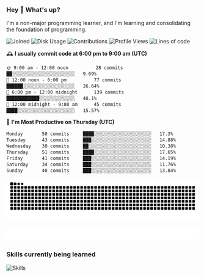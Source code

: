 ### Hey :wave: What's up?

I'm a non-major programming learner, and I'm learning and consolidating the foundation of programming.

<!--START_SECTION:waka-->
![Joined](http://img.shields.io/badge/Joined-7%20years%20ago-6D67E4?style=flat&labelColor=453C67)
![Disk Usage](http://img.shields.io/badge/Github%27s%20Storage-598.3%20MB-FD841F?style=flat&labelColor=E14D2A)
![Contributions](http://img.shields.io/badge/Contributions%20in%202023-345-7DCE13?style=flat&labelColor=2B7A0B)
![Profile Views](http://img.shields.io/badge/Profile%20Views-4-3AB4F2?style=flat&labelColor=0078AA)
![Lines of code](https://img.shields.io/badge/Lines%20of%20code-2%20Million%20Lines%20of%20code-FF8B8B?style=flat&labelColor=EB4747)

🕰️ **I usually commit code at 6:00 pm to 9:00 am (UTC)** 

```text
🌞 9:00 am - 12:00 noon          28 commits     ██░░░░░░░░░░░░░░░░░░░░░░░   9.69% 
🌆 12:00 noon - 6:00 pm          77 commits     ██████░░░░░░░░░░░░░░░░░░░   26.64% 
🌃 6:00 pm - 12:00 midnight      139 commits    ████████████░░░░░░░░░░░░░   48.1% 
🌙 12:00 midnight - 9:00 am      45 commits     ████░░░░░░░░░░░░░░░░░░░░░   15.57%
```
📅 **I'm Most Productive on Thursday (UTC)** 

```text
Monday       50 commits     ████░░░░░░░░░░░░░░░░░░░░░   17.3% 
Tuesday      43 commits     ███░░░░░░░░░░░░░░░░░░░░░░   14.88% 
Wednesday    30 commits     ██░░░░░░░░░░░░░░░░░░░░░░░   10.38% 
Thursday     51 commits     ████░░░░░░░░░░░░░░░░░░░░░   17.65% 
Friday       41 commits     ███░░░░░░░░░░░░░░░░░░░░░░   14.19% 
Saturday     34 commits     ███░░░░░░░░░░░░░░░░░░░░░░   11.76% 
Sunday       40 commits     ███░░░░░░░░░░░░░░░░░░░░░░   13.84%
```

<!--END_SECTION:waka-->

![Snake animation](https://raw.githubusercontent.com/dirname/dirname/output/snake.svg)

![metrics](github-metrics.svg)

### Skills currently being learned

![Skills](https://skillicons.dev/icons?i=linux,rust,go,solidity,typescript,bash,git,postgres,mysql,redis,mongo,docker,kubernetes,grafana,prometheus)
